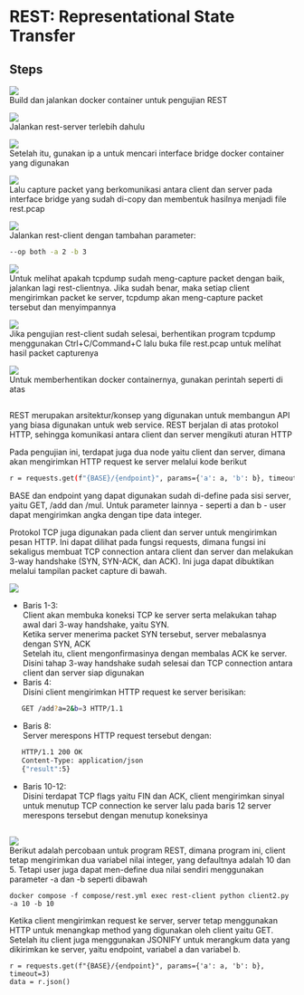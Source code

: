 # REST: Representational State Transfer

## Steps

<img src="https://media1.giphy.com/media/v1.Y2lkPTc5MGI3NjExa2NodWVqYnJwNmtwdWltem03NTB5YmIzNzB6Y2NyZXhhcHdlaXk5aCZlcD12MV9pbnRlcm5hbF9naWZfYnlfaWQmY3Q9Zw/7e35Qc4FIK3qj58oUv/giphy.gif"><br>
Build dan jalankan docker container untuk pengujian REST

<img src="https://media2.giphy.com/media/v1.Y2lkPTc5MGI3NjExNnRmdTdyYmVla256eHl5MjFyNzA0MGx4ZWx0ZmRvMWFkNnlhanp0aSZlcD12MV9pbnRlcm5hbF9naWZfYnlfaWQmY3Q9Zw/hg5lbkI9K2oIjIUgXV/giphy.gif"><br>
Jalankan rest-server terlebih dahulu

<img src="https://media3.giphy.com/media/v1.Y2lkPTc5MGI3NjExYmxoZG85YnJzOXd5bDZkYnEycWtocTNyanY3NHplNjB0c3FpdTY1YSZlcD12MV9pbnRlcm5hbF9naWZfYnlfaWQmY3Q9Zw/wuJ32NDA9o0Uj49Ib8/giphy.gif"><br>
Setelah itu, gunakan ip a untuk mencari interface bridge docker container yang digunakan

<img src="https://media2.giphy.com/media/v1.Y2lkPTc5MGI3NjExdzgyMm5sZ2FzejlrcWxwdHJpNjdsaTkzeDlqc2VtMTF1aW1iZXpkayZlcD12MV9pbnRlcm5hbF9naWZfYnlfaWQmY3Q9Zw/dP6tYqDje8cEktGEUL/giphy.gif"><br>
Lalu capture packet yang berkomunikasi antara client dan server pada interface bridge yang sudah di-copy dan membentuk hasilnya menjadi file rest.pcap

<img src="https://media1.giphy.com/media/v1.Y2lkPTc5MGI3NjExdzRia285M2xydXhmaWY5ZXhxOWl3cGFyZ3F4dmw0MG1tdXUzOXQ5ZSZlcD12MV9pbnRlcm5hbF9naWZfYnlfaWQmY3Q9Zw/LUxTH8tENSkhNdEjqF/giphy.gif"><br>
Jalankan rest-client dengan tambahan parameter:
```bash
--op both -a 2 -b 3
```

<img src="https://media0.giphy.com/media/v1.Y2lkPTc5MGI3NjExNHg5aDdpYmE0YWR3NTJ0MGM5dzJ6M29laW9hbjhhdGwwdm1lYTFzMCZlcD12MV9pbnRlcm5hbF9naWZfYnlfaWQmY3Q9Zw/tC91pVlfiMxqBirKZQ/giphy.gif"><br>
Untuk melihat apakah tcpdump sudah meng-capture packet dengan baik, jalankan lagi rest-clientnya. Jika sudah benar, maka setiap client mengirimkan packet ke server, tcpdump akan meng-capture packet tersebut dan menyimpannya

<img src="https://media0.giphy.com/media/v1.Y2lkPTc5MGI3NjExb3E5MG5zOWs3Z2VpdWJ6djV0Z21qdHhmdXZubXJzdzlvejJmbXd3dSZlcD12MV9pbnRlcm5hbF9naWZfYnlfaWQmY3Q9Zw/CJDtSqjmwN7Bw8Kzfl/giphy.gif"><br>
Jika pengujian rest-client sudah selesai, berhentikan program tcpdump menggunakan Ctrl+C/Command+C lalu buka file rest.pcap untuk melihat hasil packet capturenya

<img src="https://media0.giphy.com/media/v1.Y2lkPTc5MGI3NjExOGMwbmx6ejBnanhvc3J2ZzFyZWlxaTNob215aGlyM3RuZWQ3anFubyZlcD12MV9pbnRlcm5hbF9naWZfYnlfaWQmY3Q9Zw/t7rPcNxWMtzZm9KSMJ/giphy.gif"><br>
Untuk memberhentikan docker containernya, gunakan perintah seperti di atas

##
REST merupakan arsitektur/konsep yang digunakan untuk membangun API yang biasa digunakan untuk web service. REST berjalan di atas protokol HTTP, sehingga komunikasi antara client dan server mengikuti aturan HTTP

Pada pengujian ini, terdapat juga dua node yaitu client dan server, dimana akan mengirimkan HTTP request ke server melalui kode berikut

```bash
r = requests.get(f"{BASE}/{endpoint}", params={'a': a, 'b': b}, timeout=3)
```

BASE dan endpoint yang dapat digunakan sudah di-define pada sisi server, yaitu GET, /add dan /mul. Untuk parameter lainnya - seperti a dan b - user dapat mengirimkan angka dengan tipe data integer. 

Protokol TCP juga digunakan pada client dan server untuk mengirimkan pesan HTTP. Ini dapat dilihat pada fungsi requests, dimana fungsi ini sekaligus membuat TCP connection antara client dan server dan melakukan 3-way handshake (SYN, SYN-ACK, dan ACK). Ini juga dapat dibuktikan melalui tampilan packet capture di bawah.

<img src="https://i.imgur.com/GmgLBRy.png"><br>

- Baris 1-3: <br>
Client akan membuka koneksi TCP ke server serta melakukan tahap awal dari 3-way handshake, yaitu SYN.
<br>Ketika server menerima packet SYN tersebut, server mebalasnya dengan SYN, ACK
<br>Setelah itu, client mengonfirmasinya dengan membalas ACK ke server. Disini tahap 3-way handshake sudah selesai dan TCP connection antara client dan server siap digunakan
- Baris 4:<br>
Disini client mengirimkan HTTP request ke server berisikan:

```bash
   GET /add?a=2&b=3 HTTP/1.1
```

- Baris 8:<br>
Server merespons HTTP request tersebut dengan:

```bash
   HTTP/1.1 200 OK
   Content-Type: application/json
   {"result":5}
```

- Baris 10-12:<br>
Disini terdapat TCP flags yaitu FIN dan ACK, client mengirimkan sinyal untuk menutup TCP connection ke server lalu pada baris 12 server merespons tersebut dengan menutup koneksinya

##

<img src="https://media3.giphy.com/media/v1.Y2lkPTc5MGI3NjExb2o3d3IwaHdpb3hlZWdtNDd1N2I3dHIydnh2bGYxNzZueHA2dmV1NiZlcD12MV9pbnRlcm5hbF9naWZfYnlfaWQmY3Q9Zw/BNIDyL50n39YV6oHNX/giphy.gif"><br>
Berikut adalah percobaan untuk program REST, dimana program ini, client tetap mengirimkan dua variabel nilai integer, yang defaultnya adalah 10 dan 5. Tetapi user juga dapat men-define dua nilai sendiri menggunakan parameter -a dan -b seperti dibawah
```
docker compose -f compose/rest.yml exec rest-client python client2.py -a 10 -b 10
```

Ketika client mengirimkan request ke server, server tetap menggunakan HTTP untuk menangkap method yang digunakan oleh client yaitu GET. Setelah itu client juga menggunakan JSONIFY untuk merangkum data yang dikirimkan ke server, yaitu endpoint, variabel a dan variabel b. 
```
r = requests.get(f"{BASE}/{endpoint}", params={'a': a, 'b': b}, timeout=3)
data = r.json()
```